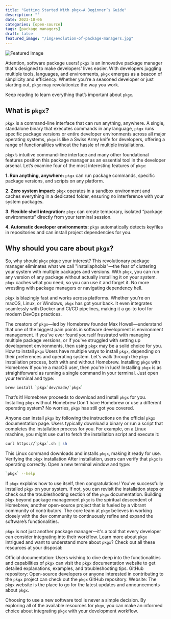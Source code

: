 ```yaml
---
title: "Getting Started With pkgx—A Beginner’s Guide"
description: ""
date: 2023-10-06
categories: [open-source]
tags: [package managers]
draft: false
featured_image: "/img/evolution-of-package-managers.jpg"
---
```


![Featured Image](/img/evolution-of-package-managers.jpg)

Attention, software package users! `pkgx` is an innovative package manager that's designed to make developers' lives easier. With developers juggling multiple tools, languages, and environments, `pkgx` emerges as a beacon of simplicity and efficiency. Whether you're a seasoned developer or just starting out, `pkgx` may revolutionize the way you work.

Keep reading to learn everything that’s important about `pkgx`.

## What is `pkgx`?

`pkgx` is a command-line interface that can run anything, anywhere. A single, standalone binary that executes commands in any language, `pkgx` runs specific package versions or entire developer environments across all major operating systems, `pkgx` is like a Swiss Army knife for developers, offering a range of functionalities without the hassle of multiple installations.

`pkgx`’s intuitive command-line interface and many other foundational features position this package manager as an essential tool in the developer arsenal. Let’s examine four of the most interesting features of `pkgx`:

__1. Run anything, anywhere:__ `pkgx` can run package commands, specific package versions, and scripts on any platform.

__2. Zero system impact:__ `pkgx` operates in a sandbox environment and caches everything in a dedicated folder, ensuring no interference with your system packages.

__3. Flexible shell integration:__ `pkgx` can create temporary, isolated “package environments” directly from your terminal session.

__4. Automatic developer environments:__ `pkgx` automatically detects keyfiles in repositories and can install project dependencies for you.

## Why should you care about `pkgx`?
So, why should `pkgx` pique your interest? This revolutionary package manager eliminates what we call "installaphobia"—the fear of cluttering your system with multiple packages and versions. With `pkgx`, you can run any version of any package without actually installing it on your system. `pkgx` caches what you need, so you can use it and forget it. No more wrestling with package managers or navigating dependency hell.

`pkgx` is blazingly fast and works across platforms. Whether you're on macOS, Linux, or Windows, `pkgx` has got your back. It even integrates seamlessly with Docker and CI/CD pipelines, making it a go-to tool for modern DevOps practices.

The creators of `pkgx`—led by Homebrew founder Max Howell—understand that one of the biggest pain points in software development is environment management. If you've ever found yourself frustrated with managing multiple package versions, or if you've struggled with setting up development environments, then using `pkgx` may be a solid choice for you.
How to install `pkgx`
Users have multiple ways to install `pkgx`, depending on their preferences and operating system. Let's walk through the `pkgx` installation process, both with and without Homebrew.
Installing `pkgx` with Homebrew
If you're a macOS user, then you're in luck! Installing `pkgx` is as straightforward as running a single command in your terminal. Just open your terminal and type:

```bash
brew install `pkgx`dev/made/`pkgx`
```
That’s it! Homebrew proceeds to download and install `pkgx` for you.
Installing `pkgx` without Homebrew
Don't have Homebrew or use a different operating system? No worries, `pkgx` has still got you covered.

Anyone can install `pkgx` by following the instructions on the official `pkgx` documentation page. Users typically download a binary or run a script that completes the installation process for you. For example, on a Linux machine, you might use curl to fetch the installation script and execute it:

```bash
curl https://`pkgx`.sh | sh
```

This Linux command downloads and installs `pkgx`, making it ready for use.
Verifying the `pkgx` installation
After installation, users can verify that `pkgx` is operating correctly. Open a new terminal window and type:

```bash
`pkgx` --help
```

If `pkgx` explains how to use itself, then congratulations! You've successfully installed `pkgx` on your system. If not, you can revisit the installation steps or check out the troubleshooting section of the `pkgx` documentation.
Building `pkgx` beyond package management
`pkgx` is the spiritual descendent of Homebrew, another open-source project that is fueled by a vibrant community of contributors. The core team at `pkgx` believes in working closely with the dev community to continuously refine and expand the software’s functionalities.

`pkgx` is not just another package manager—it's a tool that every developer can consider integrating into their workflow.
Learn more about `pkgx`
Intrigued and want to understand more about `pkgx`? Check out all these resources at your disposal:

Official documentation: Users wishing to dive deep into the functionalities and capabilities of `pkgx` can visit the `pkgx` documentation website to get detailed explanations, examples, and troubleshooting tips.
GitHub repository: Open-source developers or anyone interested in contributing to the `pkgx` project can check out the `pkgx` GitHub repository.
Website: The `pkgx` website is the place to go for the latest updates and announcements about `pkgx`.

Choosing to use a new software tool is never a simple decision. By exploring all of the available resources for `pkgx`, you can make an informed choice about integrating `pkgx` with your development workflow.
